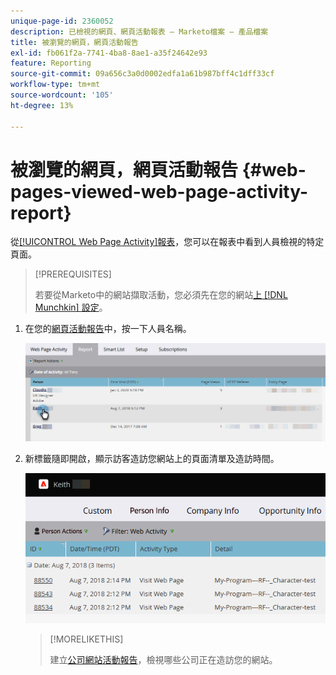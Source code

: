```yaml
---
unique-page-id: 2360052
description: 已檢視的網頁、網頁活動報表 — Marketo檔案 — 產品檔案
title: 被瀏覽的網頁，網頁活動報告
exl-id: fb061f2a-7741-4ba8-8ae1-a35f24642e93
feature: Reporting
source-git-commit: 09a656c3a0d0002edfa1a61b987bff4c1dff33cf
workflow-type: tm+mt
source-wordcount: '105'
ht-degree: 13%

---
```


# 被瀏覽的網頁，網頁活動報告 {#web-pages-viewed-web-page-activity-report}

從[[!UICONTROL Web Page Activity]報表](/help/marketo/product-docs/reporting/basic-reporting/report-types/web-page-activity-report.md)，您可以在報表中看到人員檢視的特定頁面。

>[!PREREQUISITES]
>
>若要從Marketo中的網站擷取活動，您必須先在您的網站[上 [!DNL Munchkin] 設定](/help/marketo/product-docs/administration/additional-integrations/add-munchkin-tracking-code-to-your-website.md)。

1. 在您的[網頁活動報告](/help/marketo/product-docs/reporting/basic-reporting/report-types/web-page-activity-report.md)中，按一下人員名稱。

   ![](assets/web-pages-viewed-web-page-activity-report-1.png)

1. 新標籤隨即開啟，顯示訪客造訪您網站上的頁面清單及造訪時間。

   ![](assets/web-pages-viewed-web-page-activity-report-2.png)

   >[!MORELIKETHIS]
   >
   >建立[公司網站活動報告](/help/marketo/product-docs/reporting/basic-reporting/report-types/company-web-activity-report.md)，檢視哪些公司正在造訪您的網站。
